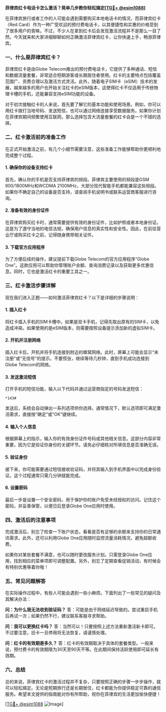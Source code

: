 **菲律宾红卡电话卡怎么激活？简单几步教你轻松搞定[[TG💪+ @esim1088](https://t.me/s/esim1088)]**

在菲律宾旅行或者工作的人可能会遇到需要购买本地电话卡的情况，而菲律宾红卡（Red Card）作为一种广受欢迎的预付费电话卡，以其便捷性和实惠的价格受到了很多用户的青睐。不过，不少人在拿到红卡后会发现激活流程并不是那么一目了然。今天就来和大家详细聊聊如何正确激活菲律宾红卡，让你快速上手，畅游菲律宾。

### **一、什么是菲律宾红卡？**

菲律宾红卡是由Globe Telecom推出的预付费电话卡，它提供了多种通话、短信和数据流量套餐，非常适合短期游客或长期居住者使用。红卡的主要特点包括覆盖范围广、资费合理以及激活方式灵活。此外，随着电子SIM卡（eSIM）技术的发展，越来越多的用户也开始关注红卡的eSIM版本，这使得红卡不仅适用于传统物理卡槽的手机，还能兼容支持eSIM功能的设备。

对于初次接触红卡的人来说，首先要了解它的基本功能和使用场景。例如，你可以用红卡拨打当地号码、发送短信，也可以通过网络连接享受数据服务。如果你计划在菲律宾期间频繁使用互联网，那么选择包含大流量套餐的红卡会是一个不错的选择。

### **二、红卡激活前的准备工作**

在正式开始激活之前，有几个小细节需要注意，这些准备工作能够帮助你更顺利地完成整个过程。

#### **1. 确保你的设备支持红卡**
首先，确认你的手机是否支持菲律宾的频段。菲律宾主要使用的频段是GSM 900/1800MHz和WCDMA 2100MHz，大部分现代智能手机都能兼容这些频段。如果你不确定自己的设备是否支持，请查阅手机说明书或联系运营商客服进行咨询。

#### **2. 准备有效的身份证件**
在菲律宾购买红卡时，通常需要提供有效的身份证件，比如护照或者本地身份证。这是为了遵守当地的电信法规，确保用户信息的真实性和安全性。因此，在前往营业厅或购买红卡之前，记得随身携带相关证件。

#### **3. 下载官方应用程序**
为了方便后续的操作，建议提前下载Globe Telecom的官方应用程序“Globe One”。这款应用可以帮助你管理账户余额、查询消费记录以及获取更多优惠信息。同时，它也是激活红卡的重要工具之一。

### **三、红卡激活步骤详解**

现在我们进入正题——如何激活菲律宾红卡？以下是详细的步骤说明：

#### **1. 插入红卡**
将红卡插入手机的SIM卡槽中。如果是双卡手机，记得先取出原有的SIM卡，以免造成冲突。如果使用的是eSIM版本，则需要按照设备提示添加新的虚拟SIM卡。

#### **2. 开机并注册网络**
插入红卡后，开机并将手机连接到附近的蜂窝网络。此时，屏幕上可能会显示“未注册”或“无信号”的提示。不要慌张，继续等待几秒钟，直到手机成功连接到Globe Telecom的网络。

#### **3. 发送激活短信**
打开手机的短信功能，输入以下代码并通过运营商指定的号码发送短信：
```
*143#
```
发送后，系统会自动弹出一系列选项供你选择。通常情况下，默认选项即可满足激活需求，直接按“确定”或“OK”键继续。

#### **4. 输入个人信息**
根据屏幕上的指示，输入你的有效身份证件号码或其他相关信息。这部分内容非常重要，因为它是验证你身份的关键环节。请务必仔细核对所填信息是否准确无误。

#### **5. 验证身份**
接下来，你可能需要通过短信接收验证码，并将其输入到手机界面中以完成身份验证。这个过程通常只需几分钟就能完成。

#### **6. 设置密码**
最后一步是设置一个安全密码，用于保护你的账户免受未经授权的访问。记住这个密码，并妥善保管，以便日后登录Globe One应用时使用。

### **四、激活后的注意事项**

完成激活后，别忘了检查一下账户状态，看看是否有足够的余额来支持你的日常通讯需求。此外，还可以利用Globe One应用随时监控流量消耗情况，避免超额收费。

如果你对某些套餐不满意，也可以随时更改服务计划。只需登录Globe One应用，找到相应的菜单项即可调整配置。另外，别忘了定期查看促销活动，有时候会有特别优惠等着你哦！

### **五、常见问题解答**

在实际操作过程中，有些人可能会遇到一些小麻烦。下面列出了一些常见的疑问及其解决办法：

**问：为什么我无法收到验证码？**
答：可能是由于网络延迟导致的。尝试重启手机后再试一次；如果仍然不行，建议联系客服寻求帮助。

**问：我可以更换红卡吗？**
答：当然可以！只要按照上述方法重新激活新卡即可。不过要注意，旧卡一旦停用将无法恢复，请谨慎处理。

**问：红卡的有效期是多久？**
答：红卡的有效期取决于具体的套餐类型。一般来说，预付费卡的有效期限为30天至90天不等。在此期间保持活跃使用即可延长有效期。

### **六、总结**

总的来说，菲律宾红卡的激活过程并不复杂，只要按照正确的步骤一步步操作，就可以轻松搞定。无论是短期旅行还是长期居住，红卡都能为你提供稳定可靠的通信服务。希望本文提供的指南能对你有所帮助，祝你在菲律宾的生活更加愉快便捷！

[[TG💪+ @esim1088](https://t.me/s/esim1088) ![Image](https://i.postimg.cc/4NQfJmqS/Snipaste-2025-05-13-00-14-12.png)]